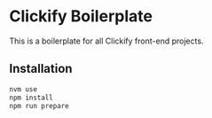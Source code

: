 # Clickify Boilerplate

This is a boilerplate for all Clickify front-end projects.

## Installation

```bash
nvm use
npm install
npm run prepare
```
